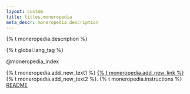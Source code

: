 ```yaml
---
layout: custom
title: titles.moneropedia
meta_descr: moneropedia.description
---
```


<div class="container description">
    <p>{% t moneropedia.description %}</p>
</div>

{% t global.lang_tag %}
<section class="container full">
    <div class="info-block">
        <div>
            <div class="row">
                @moneropedia_index
            </div>
            <p>
                {% t moneropedia.add_new_text1 %} <a href="https://github.com/monero-project/monero-site/issues" target="_blank" rel="noreferrer noopener">{% t moneropedia.add_new_link %}</a> {% t moneropedia.add_new_text2 %}. {% t moneropedia.instructions %} <a href="https://github.com/monero-project/monero-site/#how-to-make-a-moneropedia-entry" target="_blank" rel="noreferrer noopener">README</a>
            </p>
        </div>
    </div>
</section>
